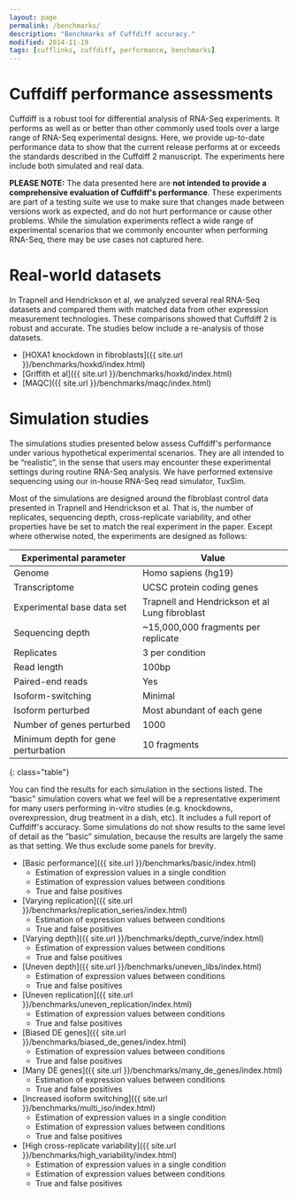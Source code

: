 ```yaml
---
layout: page
permalink: /benchmarks/
description: "Benchmarks of Cuffdiff accuracy."
modified: 2014-11-19
tags: [cufflinks, cuffdiff, performance, benchmarks]
---
```



# Cuffdiff performance assessments

Cuffdiff is a robust tool for differential analysis of RNA-Seq experiments. It performs as well as or better than other commonly used tools over a large range of RNA-Seq experimental designs. Here, we provide up-to-date performance data to show that the current release performs at or exceeds the standards described in the Cuffdiff 2 manuscript. The experiments here include both simulated and real data.

**PLEASE NOTE:** The data presented here are **not intended to provide a comprehensive evaluation of Cuffdiff's performance**. These experiments are part of a testing suite we use to make sure that changes made between versions work as expected, and do not hurt performance or cause other problems. While the simulation experiments reflect a wide range of experimental scenarios that we commonly encounter when performing RNA-Seq, there may be use cases not captured here.

# Real-world datasets

In Trapnell and Hendrickson et al, we analyzed several real RNA-Seq datasets and compared them with matched data from other expression measurement technologies. These comparisons showed that Cuffdiff 2 is robust and accurate. The studies below include a re-analysis of those datasets.

- [HOXA1 knockdown in fibroblasts]({{ site.url }}/benchmarks/hoxkd/index.html)
- [Griffith et al]({{ site.url }}/benchmarks/hoxkd/index.html)
- [MAQC]({{ site.url }}/benchmarks/maqc/index.html)

# Simulation studies

The simulations studies presented below assess Cuffdiff's performance under various hypothetical experimental scenarios. They are all intended to be “realistic”, in the sense that users may encounter these experimental settings during routine RNA-Seq analysis. We have performed extensive sequencing using our in-house RNA-Seq read simulator, TuxSim.

Most of the simulations are designed around the fibroblast control data presented in Trapnell and Hendrickson et al. That is, the number of replicates, sequencing depth, cross-replicate variability, and other properties have be set to match the real experiment in the paper. Except where otherwise noted, the experiments are designed as follows:

Experimental parameter|	Value
---|---
Genome|	Homo sapiens (hg19)
Transcriptome|	UCSC protein coding genes
Experimental base data set|	Trapnell and Hendrickson et al Lung fibroblast
Sequencing depth|	~15,000,000 fragments per replicate
Replicates|	3 per condition
Read length|	100bp
Paired-end reads|	Yes
Isoform-switching|	Minimal
Isoform perturbed|	Most abundant of each gene
Number of genes perturbed|	1000
Minimum depth for gene perturbation|	10 fragments
{: class="table"}

You can find the results for each simulation in the sections listed. The “basic” simulation covers what we feel will be a representative experiment for many users performing in-vitro studies (e.g. knockdowns, overexpression, drug treatment in a dish, etc). It includes a full report of Cuffdiff's accuracy. Some simulations do not show results to the same level of detail as the “basic” simulation, because the results are largely the same as that setting. We thus exclude some panels for brevity.

- [Basic performance]({{ site.url }}/benchmarks/basic/index.html)
	- Estimation of expression values in a single condition
	- Estimation of expression values between conditions
	- True and false positives
- [Varying replication]({{ site.url }}/benchmarks/replication_series/index.html)
	- Estimation of expression values between conditions
	- True and false positives
- [Varying depth]({{ site.url }}/benchmarks/depth_curve/index.html)
	- Estimation of expression values between conditions
	- True and false positives
- [Uneven depth]({{ site.url }}/benchmarks/uneven_libs/index.html)
	- Estimation of expression values between conditions
	- True and false positives
- [Uneven replication]({{ site.url }}/benchmarks/uneven_replication/index.html)
	- Estimation of expression values between conditions
	- True and false positives
- [Biased DE genes]({{ site.url }}/benchmarks/biased_de_genes/index.html)
	- Estimation of expression values between conditions
	- True and false positives
- [Many DE genes]({{ site.url }}/benchmarks/many_de_genes/index.html)
	- Estimation of expression values between conditions
	- True and false positives
- [Increased isoform switching]({{ site.url }}/benchmarks/multi_iso/index.html)
	- Estimation of expression values in a single condition
	- Estimation of expression values between conditions
	- True and false positives
- [High cross-replicate variability]({{ site.url }}/benchmarks/high_variability/index.html)
	- Estimation of expression values in a single condition
	- Estimation of expression values between conditions
	- True and false positives